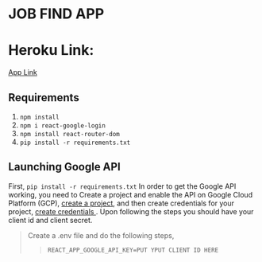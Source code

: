 # JOB FIND APP

# Heroku Link:
[App Link](https://guarded-bayou-27051.herokuapp.com/)

## Requirements
1. `npm install`
2. `npm i react-google-login`
3. `npm install react-router-dom`
4. `pip install -r requirements.txt`

## Launching Google API
First, `pip install -r requirements.txt`
In order to get the Google API working, you need to Create a project and enable the API on Google Cloud Platform (GCP),
[create a project](https://developers.google.com/workspace/guides/create-project),
and then create credentials for your project, 
[create credentials ](https://developers.google.com/workspace/guides/create-credentials#web).
Upon following the steps you should have your client id and client secret. 
> Create a .env file and do the following steps,
>>`REACT_APP_GOOGLE_API_KEY=PUT YPUT CLIENT ID HERE`



